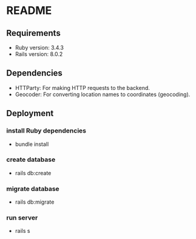 # README

## Requirements

* Ruby version: 3.4.3
* Rails version: 8.0.2

## Dependencies
* HTTParty: For making HTTP requests to the backend.
* Geocoder: For converting location names to coordinates (geocoding).

## Deployment

### install Ruby dependencies
* bundle install

### create database
* rails db:create

### migrate database
* rails db:migrate

### run server
* rails s